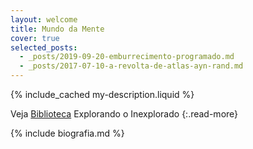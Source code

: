 ```yaml
---
layout: welcome
title: Mundo da Mente
cover: true
selected_posts:
  - _posts/2019-09-20-emburrecimento-programado.md
  - _posts/2017-07-10-a-revolta-de-atlas-ayn-rand.md
---
```


{% include_cached my-description.liquid %}

<!--
## Latest Posts
-->

<!--posts-->

Veja [Biblioteca](/posts/) Explorando o Inexplorado
{:.read-more}

<!-- info -->

{% include biografia.md %}



